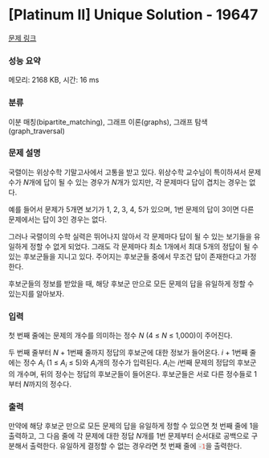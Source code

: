# [Platinum II] Unique Solution - 19647 

[문제 링크](https://www.acmicpc.net/problem/19647) 

### 성능 요약

메모리: 2168 KB, 시간: 16 ms

### 분류

이분 매칭(bipartite_matching), 그래프 이론(graphs), 그래프 탐색(graph_traversal)

### 문제 설명

<p>국렬이는 위상수학 기말고사에서 고통을 받고 있다. 위상수학 교수님이 특이하셔서 문제 수가 <em>N</em>개에 답이 될 수 있는 경우가 <em>N</em>개가 있지만, 각 문제마다 답이 겹치는 경우는 없다.</p>

<p>예를 들어서 문제가 5개면 보기가 1, 2, 3, 4, 5가 있으며, 1번 문제의 답이 3이면 다른 문제에서는 답이 3인 경우는 없다.</p>

<p>그러나 국렬이의 수학 실력은 뛰어나지 않아서 각 문제마다 답이 될 수 있는 보기들을 유일하게 정할 수 없게 되었다. 그래도 각 문제마다 최소 1개에서 최대 5개의 정답이 될 수 있는 후보군들을 지니고 있다. 주어지는 후보군들 중에서 무조건 답이 존재한다고 가정한다.</p>

<p>후보군들의 정보를 받았을 때, 해당 후보군 만으로 모든 문제의 답을 유일하게 정할 수 있는지를 알아보자.</p>

### 입력 

 <p>첫 번째 줄에는 문제의 개수를 의미하는 정수 <em>N </em>(4 ≤ <em>N </em>≤ 1,000)이 주어진다.</p>

<p>두 번째 줄부터 <em>N </em>+ 1번째 줄까지 정답의 후보군에 대한 정보가 들어온다. <em>i </em>+ 1번째 줄에는 정수 <em>A<sub>i</sub></em> (1 ≤ <em>A<sub>i</sub></em> ≤ 5)와 <em>A<sub>i</sub></em>개의 정수가 입력된다. <em>A<sub>i</sub></em>는 <em>i</em>번째 문제의 정답의 후보군의 개수며, 뒤의 정수는 정답의 후보군들이 들어온다. 후보군들은 서로 다른 정수들로 1부터 <em>N</em>까지의 정수다.</p>

### 출력 

 <p>만약에 해당 후보군 만으로 모든 문제의 답을 유일하게 정할 수 있으면 첫 번째 줄에 1을 출력하고, 그 다음 줄에 각 문제에 대한 정답 <em>N</em>개를 1번 문제부터 순서대로 공백으로 구분해서 출력한다. 유일하게 결정할 수 없는 경우라면 첫 번째 줄에 <span style="color:#e74c3c;"><code><span style="background-color:#ecf0f1;">-1</span></code></span>을 출력한다.</p>

